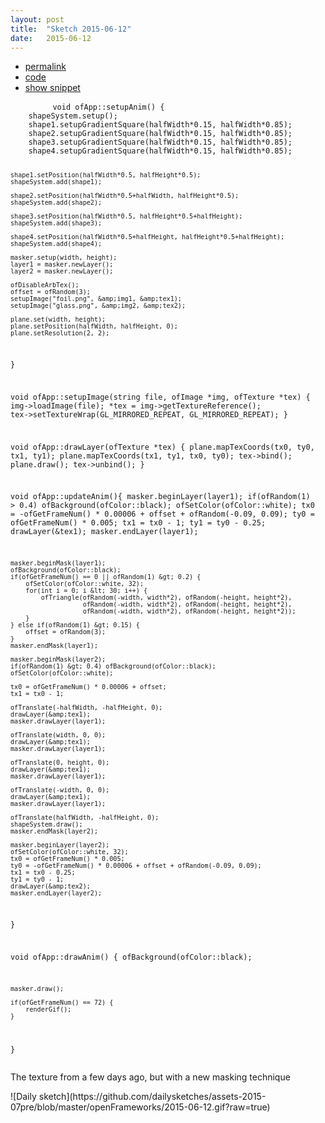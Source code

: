 ```yaml
---
layout: post
title:  "Sketch 2015-06-12"
date:   2015-06-12
---
```

<div class="code">
    <ul>
		<li><a href="{% post_url 2015-06-12-sketch %}">permalink</a></li>
		<li><a href="https://github.com/dailysketches/sketches-2015-07pre/tree/master/2015-06-12">code</a></li>
		<li><a href="#" class="snippet-button">show snippet</a></li>
	</ul>
    <pre class="snippet">
        <code class="cpp">void ofApp::setupAnim() {
    shapeSystem.setup();
    shape1.setupGradientSquare(halfWidth*0.15, halfWidth*0.85);
    shape2.setupGradientSquare(halfWidth*0.15, halfWidth*0.85);
    shape3.setupGradientSquare(halfWidth*0.15, halfWidth*0.85);
    shape4.setupGradientSquare(halfWidth*0.15, halfWidth*0.85);

    shape1.setPosition(halfWidth*0.5, halfHeight*0.5);
    shapeSystem.add(shape1);
    
    shape2.setPosition(halfWidth*0.5+halfWidth, halfHeight*0.5);
    shapeSystem.add(shape2);
    
    shape3.setPosition(halfWidth*0.5, halfHeight*0.5+halfHeight);
    shapeSystem.add(shape3);
    
    shape4.setPosition(halfWidth*0.5+halfHeight, halfHeight*0.5+halfHeight);
    shapeSystem.add(shape4);
    
    masker.setup(width, height);
    layer1 = masker.newLayer();
    layer2 = masker.newLayer();
    
    ofDisableArbTex();
    offset = ofRandom(3);
    setupImage("foil.png", &amp;img1, &amp;tex1);
    setupImage("glass.png", &amp;img2, &amp;tex2);

    plane.set(width, height);
    plane.setPosition(halfWidth, halfHeight, 0);
    plane.setResolution(2, 2);
}

void ofApp::setupImage(string file, ofImage *img, ofTexture *tex) {
    img-&gt;loadImage(file);
    *tex = img-&gt;getTextureReference();
    tex-&gt;setTextureWrap(GL_MIRRORED_REPEAT, GL_MIRRORED_REPEAT);
}

void ofApp::drawLayer(ofTexture *tex) {
    plane.mapTexCoords(tx0, ty0, tx1, ty1);
    plane.mapTexCoords(tx1, ty1, tx0, ty0);
    tex-&gt;bind();
    plane.draw();
    tex-&gt;unbind();
}

void ofApp::updateAnim(){
    masker.beginLayer(layer1);
    if(ofRandom(1) &gt; 0.4) ofBackground(ofColor::black);
    ofSetColor(ofColor::white);
    tx0 = -ofGetFrameNum() * 0.00006 + offset + ofRandom(-0.09, 0.09);
    ty0 = ofGetFrameNum() * 0.005;
    tx1 = tx0 - 1;
    ty1 = ty0 - 0.25;
    drawLayer(&amp;tex1);
    masker.endLayer(layer1);
    
    masker.beginMask(layer1);
    ofBackground(ofColor::black);
    if(ofGetFrameNum() == 0 || ofRandom(1) &gt; 0.2) {
        ofSetColor(ofColor::white, 32);
        for(int i = 0; i &lt; 30; i++) {
            ofTriangle(ofRandom(-width, width*2), ofRandom(-height, height*2),
                       ofRandom(-width, width*2), ofRandom(-height, height*2),
                       ofRandom(-width, width*2), ofRandom(-height, height*2));
        }
    } else if(ofRandom(1) &gt; 0.15) {
        offset = ofRandom(3);
    }
    masker.endMask(layer1);
    
    masker.beginMask(layer2);
    if(ofRandom(1) &gt; 0.4) ofBackground(ofColor::black);
    ofSetColor(ofColor::white);
    
    tx0 = ofGetFrameNum() * 0.00006 + offset;
    tx1 = tx0 - 1;
    
    ofTranslate(-halfWidth, -halfHeight, 0);
    drawLayer(&amp;tex1);
    masker.drawLayer(layer1);
    
    ofTranslate(width, 0, 0);
    drawLayer(&amp;tex1);
    masker.drawLayer(layer1);
    
    ofTranslate(0, height, 0);
    drawLayer(&amp;tex1);
    masker.drawLayer(layer1);
    
    ofTranslate(-width, 0, 0);
    drawLayer(&amp;tex1);
    masker.drawLayer(layer1);
    
    ofTranslate(halfWidth, -halfHeight, 0);
    shapeSystem.draw();
    masker.endMask(layer2);

    masker.beginLayer(layer2);
    ofSetColor(ofColor::white, 32);
    tx0 = ofGetFrameNum() * 0.005;
    ty0 = -ofGetFrameNum() * 0.00006 + offset + ofRandom(-0.09, 0.09);
    tx1 = tx0 - 0.25;
    ty1 = ty0 - 1;
    drawLayer(&amp;tex2);
    masker.endLayer(layer2);
}

void ofApp::drawAnim() {
    ofBackground(ofColor::black);
    
    masker.draw();
    
    if(ofGetFrameNum() == 72) {
        renderGif();
    }
}</code>
    </pre>
</div>
<p class="description">The texture from a few days ago, but with a new masking technique</p>
![Daily sketch](https://github.com/dailysketches/assets-2015-07pre/blob/master/openFrameworks/2015-06-12.gif?raw=true)
